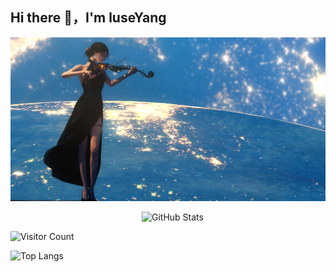 ## Hi there 👋，I'm luseYang

![](https://github.com/luseYang/luseYang/blob/main/preview.png)

&emsp;&emsp;&emsp;&emsp;&emsp;&emsp;&emsp;&emsp;&emsp;&emsp;&emsp;&emsp;&emsp;&emsp;&emsp;<img src="https://github-readme-stats.vercel.app/api?username=luseYang&show_icons=true&theme=cobalt" alt="GitHub Stats">

![Visitor Count](https://profile-counter.glitch.me/luseYang/count.svg)

![Top Langs](https://github-readme-stats.vercel.app/api/top-langs/?username=luseYang&layout=compact&theme=cobalt)

